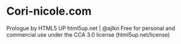 # Cori-nicole.com

Prologue by HTML5 UP
html5up.net | @ajlkn
Free for personal and commercial use under the CCA 3.0 license (html5up.net/license)